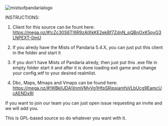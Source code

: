 ![mistsofpandarialogo](https://cloud.githubusercontent.com/assets/812439/18619016/c10a0e20-7dfa-11e6-92c3-0f0dc1f1be75.png)

 INSTRUCTIONS:
 
1) Client for this source can be fount here: https://mega.nz/#!cZc30S6T!6R9zAlXkKE2ekBf7ZdnN_pQBnOxK5pyG3LNPEXT-0mU

2) If you alredy have the Mists of Pandaria 5.4.X, you can just put this client in the folder and start it

3) If you don't have Mists of Pandaria alredy, then just put this .exe file in empty folder start it and
   after it is done loading exit game and change your config.wtf to your desired realmlist.
   
4) Dbc, Maps, Mmaps and Vmaps can be found here: https://mega.nz/#!WBkllJDA!jInmVMyVg1HfpSRipsjamfsVLbUcg9EamcUcAENDxRI


If you want to join our team you can just open issue requesting an invite and we will add you.

This is GPL-based source so do whatever you want with it.
